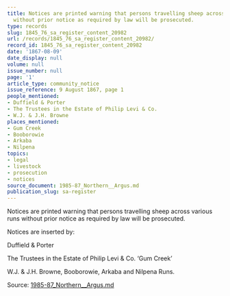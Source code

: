 ```yaml
---
title: Notices are printed warning that persons travelling sheep across various runs
  without prior notice as required by law will be prosecuted.
type: records
slug: 1845_76_sa_register_content_20982
url: /records/1845_76_sa_register_content_20982/
record_id: 1845_76_sa_register_content_20982
date: '1867-08-09'
date_display: null
volume: null
issue_number: null
page: '1'
article_type: community_notice
issue_reference: 9 August 1867, page 1
people_mentioned:
- Duffield & Porter
- The Trustees in the Estate of Philip Levi & Co.
- W.J. & J.H. Browne
places_mentioned:
- Gum Creek
- Booborowie
- Arkaba
- Nilpena
topics:
- legal
- livestock
- prosecution
- notices
source_document: 1985-87_Northern__Argus.md
publication_slug: sa-register
---
```


Notices are printed warning that persons travelling sheep across various runs without prior notice as required by law will be prosecuted.

Notices are inserted by:

Duffield & Porter

The Trustees in the Estate of Philip Levi & Co. ‘Gum Creek’

W.J. & J.H. Browne, Booborowie, Arkaba and Nilpena Runs.

Source: [1985-87_Northern__Argus.md](/downloads/markdown/1985-87_Northern__Argus.md)

